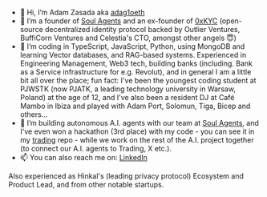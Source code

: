 - 👋 Hi, I’m Adam Zasada aka [adag1oeth](https://www.x.com/adag1oeth "adag1oeth")
- 👀 I’m a founder of [Soul Agents](https://www.x.com/adag1oeth "Soul Agents") and an ex-founder of [0xKYC](https://www.x.com/0xKYCinc "0xKYC") (open-source decentralized identity protocol backed by Outlier Ventures, BuffiCorn Ventures and Celestia's CTO, amongst other angels 😇)
- 🌱 I’m coding in TypeScript, JavaScript, Python, using MongoDB and learning Vector databases, and RAG-based systems. Experienced in Engineering Management, Web3 tech, building banks (including. Bank as a Service infrastructure for e.g. Revolut), and in general I am a little bit all over the place; fun fact: I've been the youngest coding student at PJWSTK (now PJATK, a leading technology university in Warsaw, Poland) at the age of 12, and I've also been a resident DJ at Café Mambo in Ibiza and played with Adam Port, Solomun, Tiga, Bicep and others... 
- 💞️ I’m building autonomous A.I. agents with our team at [Soul Agents](https://www.x.com/adag1oeth "Soul Agents"), and I've even won a hackathon (3rd place) with my code - you can see it in my [trading](https://www.github.com/adamzasada/trading "trading") repo - while we work on the rest of the A.I. project together (to connect our A.I. agents to Trading, X etc.).
- 📫 You can also reach me on: [LinkedIn](https://www.linkedin.com/in/azasada/ "LinkedIn")

Also experienced as Hinkal's (leading privacy protocol) Ecosystem and Product Lead, and from other notable startups. 

